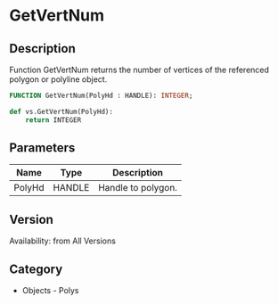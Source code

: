 # GetVertNum

## Description
Function GetVertNum returns the number of vertices of the referenced polygon or polyline object.

```pascal
FUNCTION GetVertNum(PolyHd : HANDLE): INTEGER;
```

```python
def vs.GetVertNum(PolyHd):
    return INTEGER
```

## Parameters
|Name|Type|Description|
|---|---|---|
|PolyHd|HANDLE|Handle to polygon.|

## Version
Availability: from All Versions

## Category
* Objects - Polys

